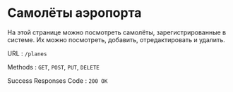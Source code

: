 # Самолёты аэропорта

На этой странице можно посмотреть самолёты, зарегистрированные в системе. Их можно посмотреть, добавить, отредактировать и удалить. 

URL : `/planes`

Methods : `GET`, `POST`, `PUT`, `DELETE`

Success Responses Code : `200 OK`

